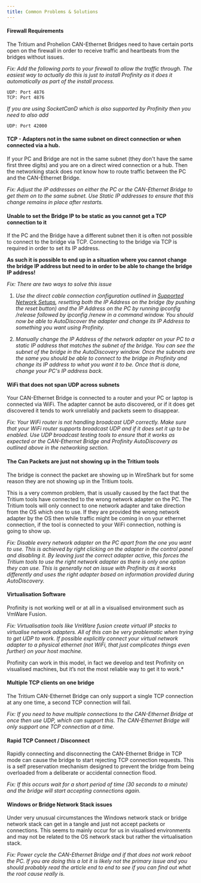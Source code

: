```yaml
---
title: Common Problems & Solutions
---
```


#### Firewall Requirements

The Tritium and Prohelion CAN-Ethernet Bridges need to have certain ports open on the firewall in order to receive traffic and heartbeats from the bridges without issues.

*Fix: Add the following ports to your firewall to allow the traffic through. The easiest way to actually do this is just to install Profinity as it does it automatically as part of the install process.*

    UDP: Port 4876
    TCP: Port 4876

*If you are using SocketCanD which is also supported by Profinity then you need to also add*

    UDP: Port 42000

#### TCP - Adapters not in the same subnet on direct connection or when connected via a hub.

If your PC and Bridge are not in the same subnet (they don't have the same first three digits) and you are on a direct wired connection or a hub. Then the networking stack does not know how to route traffic between the PC and the CAN-Ethernet Bridge.

*Fix: Adjust the IP addresses on either the PC or the CAN-Ethernet Bridge to get them on to the same subnet. Use Static IP addresses to ensure that this change remains in place after restarts.*

#### Unable to set the Bridge IP to be static as you cannot get a TCP connection to it

If the PC and the Bridge have a different subnet then it is often not possible to connect to the bridge via TCP.  Connecting to the bridge via TCP is required in order to set its IP address.  

**As such it is possible to end up in a situation where you cannot change the bridge IP address but need to in order to be able to change the bridge IP address!**

*Fix: There are two ways to solve this issue*

1. *Use the direct cable connection configuration outlined in [Supported Network Setups](Supported_Network_Setups.md), resetting both the IP Address on the bridge (by pushing the reset button) and the IP Address on the PC by running ipconfig /release followed by ipconfig /renew in a command window.  You should now be able to AutoDiscover the adapter and change its IP Address to something you want using Profinity.*

2. *Manually change the IP Address of the network adapter on your PC to a static IP address that matches the subnet of the bridge.  You can see the subnet of the bridge in the AutoDiscovery window.  Once the subnets are the same you should be able to connect to the bridge in Profinity and change its IP address to what you want it to be.  Once that is done, change your PC's IP address back.*

#### WiFi that does not span UDP across subnets

Your CAN-Ethernet Bridge is connected to a router and your PC or laptop is connected via WiFi. The adapter cannot be auto discovered, or if it does get discovered it tends to work unreliably and packets seem to disappear.

*Fix: Your WiFi router is not handling broadcast UDP correctly. Make sure that your WiFi router supports broadcast UDP and if it does set it up to be enabled. Use UDP broadcast testing tools to ensure that it works as expected or the CAN-Ethernet Bridge and Profinity AutoDiscovery as outlined above in the networking section.*

#### The Can Packets are just not showing up in the Tritium tools

The bridge is connect the packet are showing up in WireShark but for some reason they are not showing up in the Tritium tools. 

This is a very common problem, that is usually caused by the fact that the Tritium tools have connected to the wrong network adapter on the PC. The Tritium tools will only connect to one network adapter and take direction from the OS which one to use. If they are provided the wrong network adapter by the OS then while traffic might be coming in on your ethernet connection, if the tool is connected to your WiFi connection, nothing is going to show up.

*Fix: Disable every network adapter on the PC apart from the one you want to use. This is achieved by right clicking on the adapter in the control panel and disabling it. By leaving just the correct adapter active, this forces the Tritium tools to use the right network adapter as there is only one option they can use. This is generally not an issue with Profinity as it works differently and uses the right adapter based on information provided during AutoDiscovery.*

#### Virtualisation Software

Profinity is not working well or at all in a visualised environment such as VmWare Fusion.

*Fix: Virtualisation tools like VmWare fusion create virtual IP stacks to virtualise network adapters. All of this can be very problematic when trying to get UDP to work. If possible explicitly connect your virtual network adapter to a physical ethernet (not WiFi, that just complicates things even further) on your host machine.*

Profinity can work in this model, in fact we develop and test Profinity on visualised machines, but it’s not the most reliable way to get it to work.*

#### Multiple TCP clients on one bridge

The Tritium CAN-Ethernet Bridge can only support a single TCP connection at any one time, a second TCP connection will fail.
 
*Fix: If you need to have multiple connections to the CAN-Ethernet Bridge at once then use UDP, which can support this. The CAN-Ethernet Bridge will only support one TCP connection at a time.*

#### Rapid TCP Connect / Disconnect

Rapidly connecting and disconnecting the CAN-Ethernet Bridge in TCP mode can cause the bridge to start rejecting TCP connection requests. This is a self preservation mechanism designed to prevent the bridge from being overloaded from a deliberate or accidental connection flood.

*Fix: If this occurs wait for a short period of time (30 seconds to a minute) and the bridge will start accepting connections again.*

#### Windows or Bridge Network Stack issues

Under very unusual circumstances the Windows network stack or bridge network stack can get in a tangle and just not accept packets or connections. This seems to mainly occur for us in visualised environments and may not be related to the OS network stack but rather the virtualisation stack.

*Fix: Power cycle the CAN-Ethernet Bridge and if that does not work reboot the PC. If you are doing this a lot it is likely not the primary issue and you should probably read the article end to end to see if you can find out what the root cause really is.*